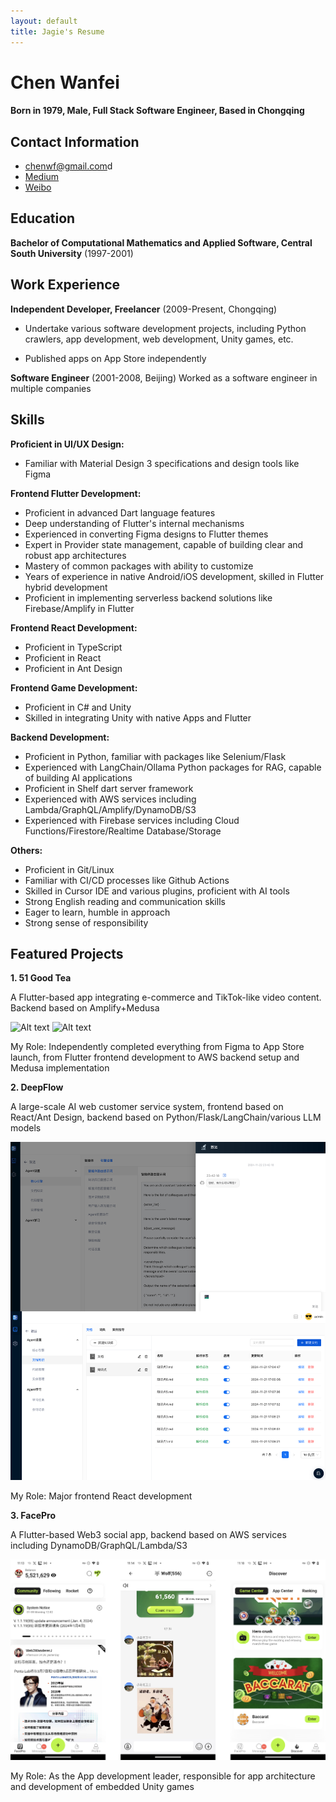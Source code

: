 ```yaml
---
layout: default
title: Jagie's Resume
---
```

Chen Wanfei
======

#### Born in 1979, Male, Full Stack Software Engineer, Based in Chongqing

Contact Information
---------
- [chenwf@gmail.com](mailto:chenwf@gmail.com)d
- [Medium](https://medium.com/@chencwf)
- [Weibo](https://weibo.com/jagie)



Education
---------

**Bachelor of Computational Mathematics and Applied Software, Central South University** (1997-2001)



Work Experience
---------
**Independent Developer, Freelancer** (2009-Present, Chongqing)

- Undertake various software development projects, including Python crawlers, app development, web development, Unity games, etc.

- Published apps on App Store independently


**Software Engineer** (2001-2008, Beijing)
Worked as a software engineer in multiple companies


Skills
------
**Proficient in UI/UX Design:**
- Familiar with Material Design 3 specifications and design tools like Figma

**Frontend Flutter Development:**
- Proficient in advanced Dart language features
- Deep understanding of Flutter's internal mechanisms
- Experienced in converting Figma designs to Flutter themes
- Expert in Provider state management, capable of building clear and robust app architectures
- Mastery of common packages with ability to customize
- Years of experience in native Android/iOS development, skilled in Flutter hybrid development
- Proficient in implementing serverless backend solutions like Firebase/Amplify in Flutter

**Frontend React Development:**
- Proficient in TypeScript
- Proficient in React
- Proficient in Ant Design

**Frontend Game Development:**
- Proficient in C# and Unity
- Skilled in integrating Unity with native Apps and Flutter


**Backend Development:**
- Proficient in Python, familiar with packages like Selenium/Flask
- Experienced with LangChain/Ollama Python packages for RAG, capable of building AI applications
- Proficient in Shelf dart server framework
- Experienced with AWS services including Lambda/GraphQL/Amplify/DynamoDB/S3
- Experienced with Firebase services including Cloud Functions/Firestore/Realtime Database/Storage


**Others:**
- Proficient in Git/Linux
- Familiar with CI/CD processes like Github Actions
- Skilled in Cursor IDE and various plugins, proficient with AI tools
- Strong English reading and communication skills
- Eager to learn, humble in approach
- Strong sense of responsibility


Featured Projects
--------
**1. 51 Good Tea**

A Flutter-based app integrating e-commerce and TikTok-like video content. Backend based on Amplify+Medusa 

![Alt text](51tea_app.jpg)
![Alt text](51tea_backend.jpg)


My Role: Independently completed everything from Figma to App Store launch, from Flutter frontend development to AWS backend setup and Medusa implementation

**2. DeepFlow** 

A large-scale AI web customer service system, frontend based on React/Ant Design, backend based on Python/Flask/LangChain/various LLM models

![Alt text](deepflow.jpg)

My Role: Major frontend React development

**3. FacePro**

A Flutter-based Web3 social app, backend based on AWS services including DynamoDB/GraphQL/Lambda/S3

![Alt text](facepro.jpg)

My Role: As the App development leader, responsible for app architecture and development of embedded Unity games
